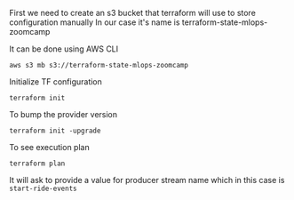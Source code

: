 First we need to create an s3 bucket that terraform will use to store configuration manually
In our case it's name is terraform-state-mlops-zoomcamp

It can be done using AWS CLI
```shell
aws s3 mb s3://terraform-state-mlops-zoomcamp
```

Initialize TF configuration
```shell
terraform init
```

To bump the provider version

```shell
terraform init -upgrade
```

To see execution plan
```shell
terraform plan
```

It will ask to provide a value for producer stream name which in this case is `start-ride-events`